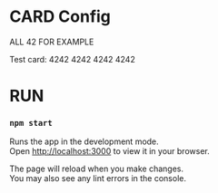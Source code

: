# CARD Config

ALL 42 FOR EXAMPLE

Test card: 4242 4242 4242 4242

# RUN

### `npm start`

Runs the app in the development mode.\
Open [http://localhost:3000](http://localhost:3000) to view it in your browser.

The page will reload when you make changes.\
You may also see any lint errors in the console.
